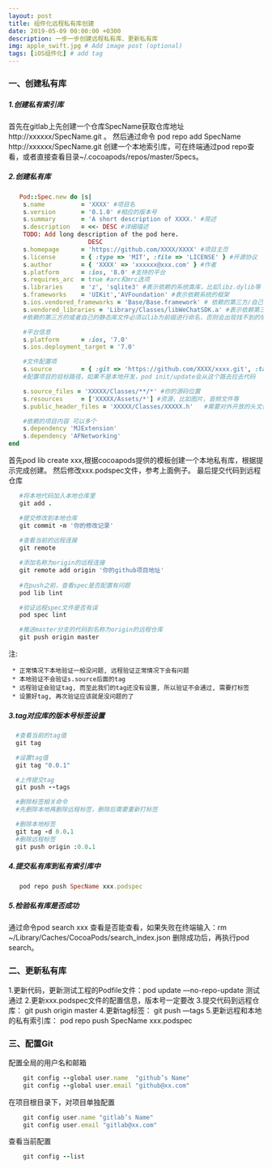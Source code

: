 ```yaml
---
layout: post
title: 组件化远程私有库创建
date: 2019-05-09 00:00:00 +0300
description: 一步一步创建远程私有库、更新私有库
img: apple_swift.jpg # Add image post (optional)
tags: [iOS组件化] # add tag
---
```


### 一、创建私有库

##### 1.创建私有索引库
首先在gitlab上先创建一个仓库SpecName获取仓库地址 http://xxxxxx/SpecName.git 。
然后通过命令 pod repo add SpecName http://xxxxxx/SpecName.git 创建一个本地索引库，可在终端通过pod repo查看，或者直接查看目录~/.cocoapods/repos/master/Specs。

##### 2.创建私有库

```ruby
   Pod::Spec.new do |s|
    s.name          = 'XXXX' #项目名
    s.version       = '0.1.0' #相应的版本号
    s.summary       = 'A short description of XXXX.' #简述
    s.description   = <<‐ DESC #详细描述
    TODO: Add long description of the pod here.
                      DESC
    s.homepage      = 'https://github.com/XXXX/XXXX' #项目主页
    s.license       = { :type => 'MIT', :file => 'LICENSE' } #开源协议
    s.author        = { 'XXXX' => 'xxxxxx@xxx.com' } #作者
    s.platform      = :ios, '8.0' #支持的平台
    s.requires_arc  = true #arc和mrc选项
    s.libraries     = 'z', 'sqlite3' #表示依赖的系统类库，比如libz.dylib等
    s.frameworks    = 'UIKit','AVFoundation' #表示依赖系统的框架
    s.ios.vendored_frameworks = 'Base/Base.framework' # 依赖的第三方/自己的framework
    s.vendored_libraries = 'Library/Classes/libWeChatSDK.a' #表示依赖第三方/自己的静态库（比如libWeChatSDK.a）
    #依赖的第三方的或者自己的静态库文件必须以lib为前缀进行命名，否则会出现找不到的情况，这一点非常重要

    #平台信息
    s.platform      = :ios, '7.0'
    s.ios.deployment_target = '7.0'

    #文件配置项
    s.source        = { :git => 'https://github.com/XXXX/xxxx.git', :tag => s.version.to_s }
    #配置项目的目标路径，如果不是本地开发，pod init/update会从这个路去拉去代码

    s.source_files = 'XXXXX/Classes/**/*' #你的源码位置
    s.resources     = ['XXXXX/Assets/*'] #资源，比如图片，音频文件等
    s.public_header_files = 'XXXXX/Classes/XXXXX.h'   #需要对外开放的头文件

    #依赖的项目内容 可以多个
    s.dependency 'MJExtension'
    s.dependency 'AFNetworking'
end

```

首先pod lib create xxx,根据cocoapods提供的模板创建一个本地私有库，根据提示完成创建。
然后修改xxx.podspec文件，参考上面例子。
最后提交代码到远程仓库

```ruby
   #将本地代码加入本地仓库里
   git add .

   #提交修改到本地仓库
   git commit -m '你的修改记录'
   
   #查看当前的远程连接
   git remote 

   #添加名称为origin的远程连接
   git remote add origin '你的github项目地址'
   
   #在push之前，查看spec是否配置有问题
   pod lib lint

   #验证远程spec文件是否有误
   pod spec lint

   #推送master分支的代码到名称为origin的远程仓库
   git push origin master

```
 
注:

     * 正常情况下本地验证一般没问题, 远程验证正常情况下会有问题
     * 本地验证不会验证s.source后面的tag
     * 远程验证会验证tag, 而至此我们的tag还没有设置, 所以验证不会通过, 需要打标签
     * 设置好tag, 再次验证应该就是没问题的了

##### 3.tag对应库的版本号标签设置

```ruby
  #查看当前的tag值
  git tag

  #设置tag值
  git tag "0.0.1"

  #上传提交tag
  git push --tags

  #删除标签相关命令
  #先删除本地再删除远程标签，删除后需要重新打标签

  #删除本地标签
  git tag -d 0.0.1
  #删除远程标签
  git push origin :0.0.1
```

##### 4.提交私有库到私有索引库中

```ruby
   pod repo push SpecName xxx.podspec
```

##### 5.检验私有库是否成功

通过命令pod search xxx 查看是否能查看，如果失败在终端输入：rm ~/Library/Caches/CocoaPods/search_index.json 删除成功后，再执行pod search。

### 二、更新私有库

1.更新代码，更新测试工程的Podfile文件：pod update —no-repo-update 测试通过
2.更新xxx.podspec文件的配置信息，版本号一定要改
3.提交代码到远程仓库： git push origin master
4.更新tag标签： git push —tags
5.更新远程和本地的私有索引库： pod repo push SpecName xxx.podspec

### 三、配置Git

配置全局的用户名和邮箱
```ruby
    git config --global user.name  "github’s Name"
    git config --global user.email "github@xx.com"
```

在项目根目录下，对项目单独配置
```ruby
    git config user.name "gitlab’s Name"
    git config user.email "gitlab@xx.com"
```

查看当前配置
```ruby
    git config --list
```
